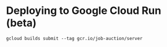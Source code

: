 # Deploying to Google Cloud Run (beta)

```
gcloud builds submit --tag gcr.io/job-auction/server
```
